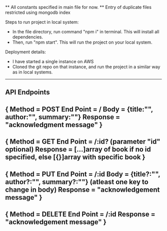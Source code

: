 ** All constants specified in main file for now.
** Entry of duplicate files restricted using mongodb index

Steps to run project in local system:
- In the file directory, run command "npm i" in terminal. This will install all dependencies.
- Then, run "npm start". This will run the project on your local system.

Deployment details:
- I have started a single instance on AWS
- Cloned the git repo on that instance, and run the project in a similar way as in local systems.


-----------------------------------------------------------------------------------------------------------
API Endpoints
-----------------------------------------------------------------------------------------------------------
{
    Method = POST
    End Point = <server-ip>/ 
    Body = {title:"", author:"", summary:""} 
    Response = "acknowledgment message"
}
-----------------------------------------------------------------------------------------------------------
{
    Method = GET 
    End Point = <server-ip>/:id? (parameter "id" optional)
    Response = [...]array of book if no id specified, else [{}]array with specific book
}
-----------------------------------------------------------------------------------------------------------
{
    Method = PUT
    End Point = <server-ip>/:id
    Body = {title?:"", author?:"", summary?:""} (atleast one key to change in body)
    Response = "acknowledgement message"
}
-----------------------------------------------------------------------------------------------------------
{
    Method = DELETE
    End Point = <server-ip>/:id
    Response = "acknowledgement message"
}
-----------------------------------------------------------------------------------------------------------